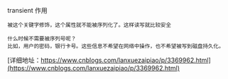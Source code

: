 
transient 作用
```
被这个关键字修饰，这个属性就不能被序列化了。这样读写就比较安全

什么时候不需要被序列号呢？
比如，用户的密码，银行卡号。这些信息不希望在网络中操作，也不希望被写到磁盘持久化。

```
[详细地址：https://www.cnblogs.com/lanxuezaipiao/p/3369962.html](https://www.cnblogs.com/lanxuezaipiao/p/3369962.html)